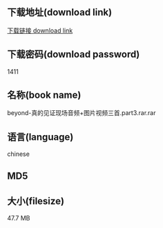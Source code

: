 ## 下载地址(download link)
[下载链接 download link](https://tutu365.netlify.app/?s=beyond-%E7%9C%9F%E7%9A%84%E8%A7%81%E8%AF%81%E7%8E%B0%E5%9C%BA%E9%9F%B3%E9%A2%91%2B%E5%9B%BE%E7%89%87%E8%A7%86%E9%A2%91%E4%B8%89%E9%A6%96.part3.rar)

## 下载密码(download password)
1411

## 名称(book name)
beyond-真的见证现场音频+图片视频三首.part3.rar.rar

## 语言(language)
chinese

## MD5


## 大小(filesize)
47.7 MB
